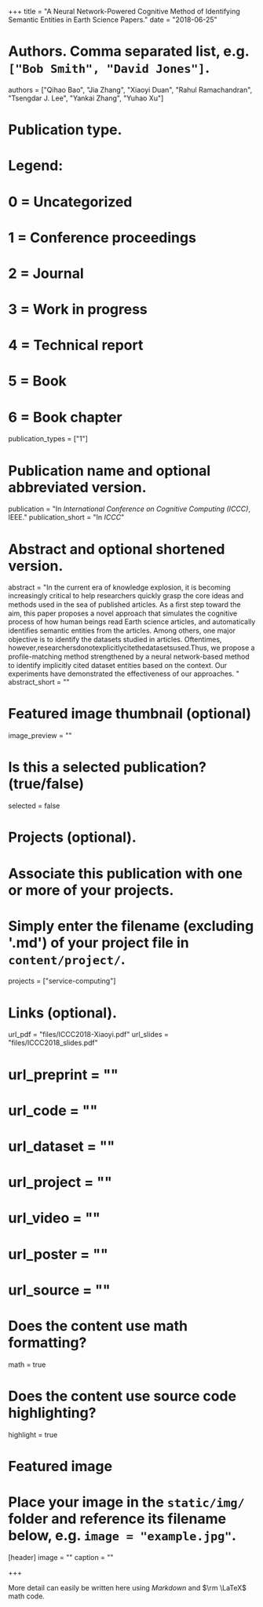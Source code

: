 +++
title = "A Neural Network-Powered Cognitive Method of Identifying Semantic Entities in Earth Science Papers."
date = "2018-06-25"

# Authors. Comma separated list, e.g. `["Bob Smith", "David Jones"]`.
authors = ["Qihao Bao", "Jia Zhang", "Xiaoyi Duan", "Rahul Ramachandran", "Tsengdar J. Lee", "Yankai Zhang", "Yuhao Xu"]

# Publication type.
# Legend:
# 0 = Uncategorized
# 1 = Conference proceedings
# 2 = Journal
# 3 = Work in progress
# 4 = Technical report
# 5 = Book
# 6 = Book chapter
publication_types = ["1"]

# Publication name and optional abbreviated version.
publication = "In *International Conference on Cognitive Computing (ICCC)*, IEEE."
publication_short = "In *ICCC*"

# Abstract and optional shortened version.
abstract = "In the current era of knowledge explosion, it is becoming increasingly critical to help researchers quickly grasp the core ideas and methods used in the sea of published articles. As a ﬁrst step toward the aim, this paper proposes a novel approach that simulates the cognitive process of how human beings read Earth science articles, and automatically identiﬁes semantic entities from the articles. Among others, one major objective is to identify the datasets studied in articles. Oftentimes, however,researchersdonotexplicitlycitethedatasetsused.Thus, we propose a proﬁle-matching method strengthened by a neural network-based method to identify implicitly cited dataset entities based on the context. Our experiments have demonstrated the effectiveness of our approaches. "
abstract_short = ""

# Featured image thumbnail (optional)
image_preview = ""

# Is this a selected publication? (true/false)
selected = false

# Projects (optional).
#   Associate this publication with one or more of your projects.
#   Simply enter the filename (excluding '.md') of your project file in `content/project/`.
projects = ["service-computing"]

# Links (optional).
url_pdf = "files/ICCC2018-Xiaoyi.pdf"
url_slides = "files/ICCC2018_slides.pdf"
# url_preprint = ""
# url_code = ""
# url_dataset = ""
# url_project = ""
# url_video = ""
# url_poster = ""
# url_source = ""

# Does the content use math formatting?
math = true

# Does the content use source code highlighting?
highlight = true

# Featured image
# Place your image in the `static/img/` folder and reference its filename below, e.g. `image = "example.jpg"`.
[header]
image = ""
caption = ""

+++

More detail can easily be written here using *Markdown* and $\rm \LaTeX$ math code.
